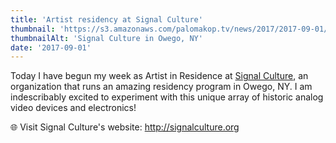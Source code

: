 ```yaml
---
title: 'Artist residency at Signal Culture'
thumbnail: 'https://s3.amazonaws.com/palomakop.tv/news/2017/2017-09-01/signal_culture.jpg'
thumbnailAlt: 'Signal Culture in Owego, NY'
date: '2017-09-01'
---
```


<p>
  Today I have begun my week as Artist in Residence at <a href="http://signalculture.org" rel="noopener" target="_blank">Signal Culture</a>, an organization that runs an amazing residency program in Owego, NY. I am indescribably excited to experiment with this unique array of historic analog video devices and electronics!
  </p>
<p>
  🌐 Visit Signal Culture's website: <a href="http://signalculture.org" rel="noopener" target="_blank">http://signalculture.org</a>
</p>
